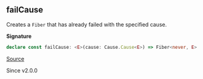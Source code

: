 ## failCause

Creates a `Fiber` that has already failed with the specified cause.

**Signature**

```ts
declare const failCause: <E>(cause: Cause.Cause<E>) => Fiber<never, E>
```

[Source](https://github.com/Effect-TS/effect/tree/main/packages/effect/src/Fiber.ts#L416)

Since v2.0.0